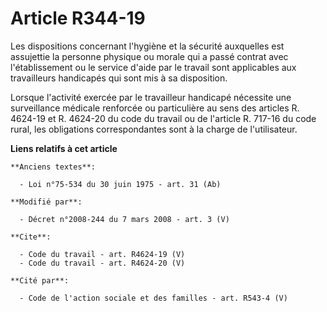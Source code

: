 # Article R344-19

Les dispositions concernant l'hygiène et la sécurité auxquelles est assujettie la personne physique ou morale qui a passé
contrat avec l'établissement ou le service d'aide par le travail sont applicables aux travailleurs handicapés qui sont mis à
sa disposition. 

Lorsque l'activité exercée par le travailleur handicapé nécessite une surveillance médicale renforcée ou particulière au sens
des articles R. 4624-19 et R. 4624-20 du code du travail ou de l'article R. 717-16 du code rural, les obligations
correspondantes sont à la charge de l'utilisateur.

**Liens relatifs à cet article**

	**Anciens textes**:

	  - Loi n°75-534 du 30 juin 1975 - art. 31 (Ab)

	**Modifié par**:

	  - Décret n°2008-244 du 7 mars 2008 - art. 3 (V)

	**Cite**:

	  - Code du travail - art. R4624-19 (V)
	  - Code du travail - art. R4624-20 (V)

	**Cité par**:

	  - Code de l'action sociale et des familles - art. R543-4 (V)
